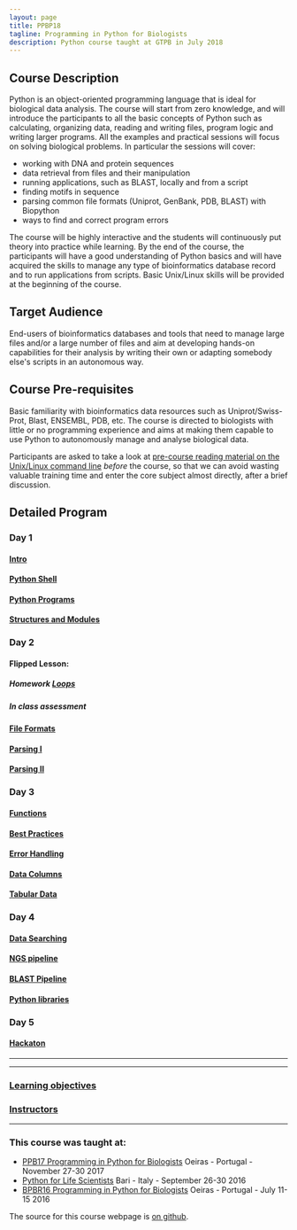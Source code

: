 ```yaml
---
layout: page
title: PPBP18
tagline: Programming in Python for Biologists
description: Python course taught at GTPB in July 2018
---
```




## Course Description

Python is an object-oriented programming language that is ideal for biological data analysis. The course will start from zero knowledge, and will introduce the participants to all the basic concepts of Python such as calculating, organizing data, reading and writing files, program logic and writing larger programs. All the examples and practical sessions will focus on solving biological problems. In particular the sessions will cover:

+ working with DNA and protein sequences
+ data retrieval from files and their manipulation
+ running applications, such as BLAST, locally and from a script
+ finding motifs in sequence
+ parsing common file formats (Uniprot, GenBank, PDB, BLAST) with Biopython
+ ways to find and correct program errors

The course will be highly interactive and the students will continuously put theory into practice while learning. By the end of the course, the participants will have a good understanding of Python basics and will have acquired the skills to manage any type of bioinformatics database record and to run applications from scripts. Basic Unix/Linux skills will be provided at the beginning of the course.


## Target Audience
End-users of bioinformatics databases and tools that need to manage large files and/or a large number of files and aim at developing hands-on capabilities for their analysis by writing their own or adapting somebody else's scripts in an autonomous way.


## Course Pre-requisites
Basic familiarity with bioinformatics data resources such as Uniprot/Swiss-Prot, Blast, ENSEMBL, PDB, etc. The course is directed to biologists with little or no programming experience and aims at making them capable to use Python to autonomously manage and analyse biological data.


Participants are asked to take a look at [pre-course reading material on the Unix/Linux command line](https://rawgit.com/BioinformaticsTraining/Critical-Guides/gh-pages/HTML/Flip_Day0.html) *before* the course, so that we can avoid wasting valuable training time and enter the core subject almost directly, after a brief discussion.



## Detailed Program


### Day 1
#### [Intro](assets/1_intro.md)
#### [Python Shell](assets/2_pythonshell.md)
#### [Python Programs](assets/3_PythonPrograms.md)
#### [Structures and Modules](assets/4_PythonStructureModulesImport.md)


### Day 2

<!-- #### [Repeating Things](assets/RepeatingThings.md) -->

#### Flipped Lesson:
##### Homework [Loops](https://rawgit.com/BioinformaticsTraining/Critical-Guides/gh-pages/HTML/Python_Bits.html)
##### In class assessment
#### [File Formats](assets/5_FileFormats.md)
#### [Parsing I](assets/6_Parsing-Theory-I.md)
#### [Parsing II](assets/7_Parsing-Theory-II.md)  


### Day 3
#### [Functions](assets/8_functions.md)
#### [Best Practices](assets/9_BestPracticesInProgramming.md)
#### [Error Handling](assets/10_ErrorHandling.md)
#### [Data Columns](assets/11_DataColumns.md)
#### [Tabular Data](assets/12_TabularData.md)


### Day 4
#### [Data Searching](assets/13_DataSearching.md)
#### [NGS pipeline](assets/14_NGS_pipeline.md)
#### [BLAST Pipeline](assets/15_Running-BLAST_sys.argv.md)
#### [Python libraries](assets/16_tasks.md)

### Day 5
#### [Hackaton](assets/HACKATHON_TASKS.md)

---

---

### [Learning objectives](pages/learning_objective.html)

### [Instructors](pages/instructors.html)

---


### This course was taught at:

- [PPB17 Programming in Python for Biologists](ftp://gtpb.igc.gulbenkian.pt/bicourses/2017/PPB17/index.html) Oeiras - Portugal -  November 27-30 2017 <br/>
- [Python for Life Scientists](https://elixir-iib-training.github.io/website/docs/programme2016_copy.html) Bari - Italy - September 26-30 2016 </br>
- [BPBR16 Programming in Python for Biologists](http://gtpb.igc.gulbenkian.pt/bicourses/BPBR16/) Oeiras - Portugal - July 11-15 2016<br/>

The source for this course webpage is [on github](https://github.com/GTPB/Web_course_template).
